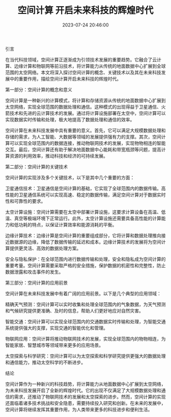 ﻿---
title: 空间计算 开启未来科技的辉煌时代
date: 2023-07-24 20:46:00
updated: 2023-07-24 20:46:00
tags:
- 空间概念
---
引言

在当代科技领域，空间计算正逐渐成为引领技术发展的重要趋势。它融合了云计算、边缘计算和物联网等前沿技术，将计算能力从传统的地面数据中心扩展到全球范围的太空网络。本文将深入探讨空间计算的概念、关键技术以及其在未来科技发展中的重要作用，描绘空间计算开启未来科技的辉煌时代。

第一部分：空间计算的概念和意义

空间计算是一种新兴的计算模式，将计算和存储资源从传统的地面数据中心扩展到太空网络，实现全球范围的数据处理和通信。这种模式的出现得益于卫星通信、火箭技术和先进的云计算技术的发展。通过将计算设施部署在太空中，空间计算可以实现数据实时传输和处理，极大地提高了数据处理和通信的效率。

空间计算在未来科技发展中具有重要的意义。首先，它可以满足大规模数据处理和存储的需求，为人工智能、大数据等领域的发展提供强有力的支撑。其次，空间计算可以实现全球范围内的数据连接，推动物联网技术的发展，实现物物相连的智能交互。最后，空间计算还有助于解决地面数据中心能耗和带宽瓶颈等问题，提高计算资源的利用效率，推动科技和经济的可持续发展。

第二部分：空间计算的关键技术

空间计算的实现涉及多个关键技术，以下是其中几个重要的方面：

卫星通信技术：卫星通信是空间计算的基础，它实现了全球范围内的数据传输。高性能的卫星通信系统可以实现高速、稳定的数据传输，满足空间计算对于数据实时性和可靠性的要求。

太空计算设施：空间计算需要在太空中部署计算设施，这要求计算设备在高温、低温、真空等极端环境下正常运行。此外，太空计算设施还需要具备高性能的计算能力和低功耗的特点，以保证计算效率和能源消耗的平衡。

边缘计算技术：边缘计算是空间计算的重要组成部分，它将计算和数据处理推向接近数据源的边缘，降低了数据传输的延迟和成本。边缘计算技术的发展将为空间计算提供更灵活、高效的数据处理方案。

安全与隐私保护：在全球范围内进行数据传输和处理，安全和隐私成为空间计算的重要考量。空间计算需要采取严格的安全措施，保护数据的机密性和完整性，防止数据泄露和攻击事件的发生。

<!-- more -->
第三部分：空间计算的应用前景

空间计算在未来科技发展中有着广阔的应用前景。以下是几个典型的应用领域：

精确天气预测：空间计算可以实时收集和处理全球范围内的气象数据，为天气预测和气候研究提供更准确、及时的信息，帮助人们更好地应对自然灾害。

智能交通：空间计算可以实现全球范围内的交通数据实时传输和处理，为智能交通系统提供强大的支撑，实现交通的智能优化和管理。

物联网应用：空间计算将推动物联网技术的发展，实现全球范围内的物物相连，为智能家居、智慧城市等领域带来更多的应用场景。

太空探索与科学研究：空间计算可以为太空探索和科学研究提供更强大的数据处理和通信能力，推动太空科学的不断进步。

结论

空间计算作为一种新兴的科技趋势，将计算能力从地面数据中心扩展到太空网络，为未来科技发展开启了全新的辉煌时代。它的出现不仅满足了大规模数据处理和通信的需求，还推动了物联网技术的发展和太空探索的进步。然而，空间计算的实现还面临着诸多技术挑战和安全隐患，需要持续投入研究和创新。在未来的发展中，空间计算将继续发挥其重要作用，为人类带来更多的科技进步和便利生活。